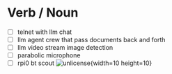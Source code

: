 # Verb / Noun
- [ ] telnet with llm chat
- [ ] llm agent crew that pass documents back and forth
- [ ] llm video stream image detection
- [ ] parabolic microphone
- [ ] rpi0 bt scout
![unlicense](https://upload.wikimedia.org/wikipedia/commons/thumb/e/eb/PD-icon-black.svg/280px-PD-icon-black.svg.png){width=10 height=10}
